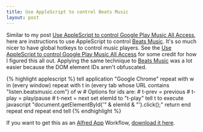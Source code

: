 ```yaml
---
title: Use AppleScript to control Beats Music
layout: post
---
```


Similar to my post [Use AppleScript to control Google Play Music All Access](/2013/10/12/google-play-music-all-access-applescript.html), here are instructions to use AppleScript to control [Beats Music](https://beatsmusic.com/).  It's so much nicer to have global hotkeys to control music players.  See the [Use AppleScript to control Google Play Music All Access](/2013/10/12/google-play-music-all-access-applescript.html) for some credit for how I figured this all out.  Applying the same technique to [Beats Music](https://beatsmusic.com/) was a lot easier because the DOM element IDs aren't obfuscated.

{% highlight applescript %}
tell application "Google Chrome"
  repeat with w in (every window)
    repeat with t in (every tab whose URL contains "listen.beatsmusic.com") of w
      # Options for ids are:
      # t-prev = previous
      # t-play = play/pause
      # t-next = next
      set elemId to "t-play"
      tell t to execute javascript "document.getElementById('" & elemId & "').click();"
      return
    end repeat
  end repeat
end tell
{% endhighlight %}

If you want to get this as an [Alfred App](http://www.alfredapp.com/) Workflow, [download it here](/dl/alfred/Pause%20Beats%20Music.alfredworkflow).
